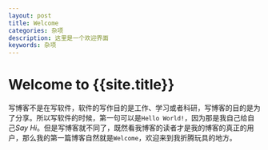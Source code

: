 ```yaml
---
layout: post
title: Welcome
categories: 杂项
description: 这里是一个欢迎界面
keywords: 杂项
---
```

# Welcome to {{site.title}}

写博客不是在写软件，软件的写作目的是工作、学习或者科研，写博客的目的是为了分享。所以写软件的时候，第一句可以是`Hello World!`，因为那是我自己给自己*Say Hi*。但是写博客就不同了，既然看我博客的读者才是我的博客的真正的用户，那么我的第一篇博客自然就是`Welcome`，欢迎来到我折腾玩具的地方。
